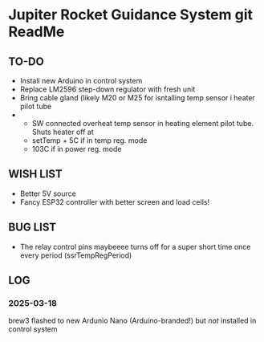 # Jupiter Rocket Guidance System git ReadMe

## TO-DO
* Install new Arduino in control system
* Replace LM2596 step-down regulator with fresh unit
* Bring cable gland (likely M20 or M25 for isntalling temp sensor i heater pilot tube
* * SW connected overheat temp sensor in heating element pilot tube. Shuts heater off at
  - setTemp + 5C if in temp reg. mode
  - 103C if in power reg. mode
  

## WISH LIST
* Better 5V source
* Fancy ESP32 controller with better screen and load cells!


## BUG LIST
* The relay control pins maybeeee turns off for a super short time once every period (ssrTempRegPeriod)


## LOG
### 2025-03-18
brew3 flashed to new Ardunio Nano (Arduino-branded!) but *not* installed in control system
